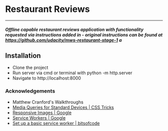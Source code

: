 # Restaurant Reviews 
---
#### _Offline capable restaurant reviews application with functionality requested via instructions added in - original instructions can be found at https://github.com/udacity/mws-restaurant-stage-1 a_

## Installation

- Clone the project
- Run server via cmd or terminal with python -m http.server
- Navigate to http://localhost:8000

### Acknowledgements
- Matthew Cranford's Walkthroughs
- [Media Queries for Standard Devices | CSS Tricks](https://css-tricks.com/snippets/css/media-queries-for-standard-devices/) 
- [Responsive Images | Google](https://developers.google.com/web/ilt/pwa/lab-responsive-images)
- [Service Workers | Google](https://developers.google.com/web/fundamentals/primers/service-workers/)
- [Set up a basic service worker | bitsofcode](https://www.youtube.com/watch?v=BfL3pprhnms&index=3&list=WL&t=0s)



